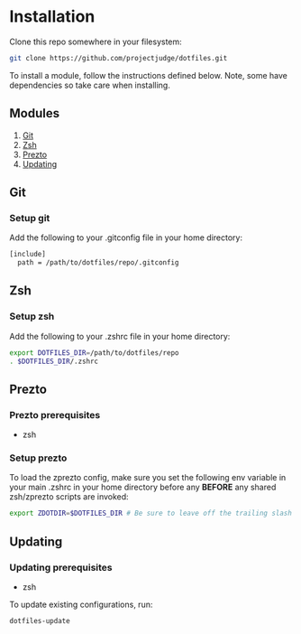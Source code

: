# Installation

Clone this repo somewhere in your filesystem:

```bash
git clone https://github.com/projectjudge/dotfiles.git
```

To install a module, follow the instructions defined below. Note, some have dependencies so take care when installing.

## Modules

1. [Git](#git)
2. [Zsh](#zsh)
3. [Prezto](#prezto)
4. [Updating](#updating)

## Git

### Setup git

Add the following to your .gitconfig file in your home directory:

```bash
[include]
  path = /path/to/dotfiles/repo/.gitconfig
```

## Zsh

### Setup zsh

Add the following to your .zshrc file in your home directory:

```bash
export DOTFILES_DIR=/path/to/dotfiles/repo
. $DOTFILES_DIR/.zshrc
```

## Prezto

### Prezto prerequisites

* zsh

### Setup prezto

To load the zprezto config, make sure you set the following env variable in your main .zshrc in your home directory before any **BEFORE** any shared zsh/zprezto scripts are invoked:

```bash
export ZDOTDIR=$DOTFILES_DIR # Be sure to leave off the trailing slash
```

## Updating

### Updating prerequisites

* zsh

To update existing configurations, run:

```bash
dotfiles-update
```
